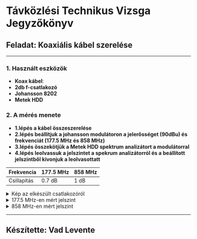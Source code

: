 # Távközlési Technikus Vizsga Jegyzőkönyv


## Feladat: Koaxiális kábel szerelése

---

### 1. Használt eszközök

- **Koax kábel**: 
- **2db f-csatlakozó** 
- **Johansson 8202**
- **Metek HDD**

### 2. A mérés menete 

- **1.lépés a kábel összeszerelése**<br>
- **2.lépés beállítjuk a johansson modulátoron a jelerősséget (90dBu) és frekvenciát (177.5 MHz és 858 MHz)**<br>
- **3.lépés összekötjük a Metek HDD spektrum analizátort a modulátorral** <br>
- **4.lépés leolvassuk a jelszintet a spekrum analizátorról és a beállított jelszintből kivonjuk a leolvasottatt**<br>


| Frekvencia      | 177.5 MHz      | 858 MHz      | 
|-----------------|----------------|--------------|
| Csillapítás     | 0.7 dB         | 1 dB         |


<details>
   <summary>Kép az elkészült csatlakozóról</summary>

   <img src="https://github.com/VLevente0/meresi-jegyzokonyvek/blob/21de594e39f555c50dcd4405d277414feca7d7bd/main/kepek/koaxmeres/koax.jpg" height="300">

</details>


<details>
   <summary>177.5 MHz-en mért jelszint</summary>

   <img src="https://github.com/VLevente0/meresi-jegyzokonyvek/blob/d55008dad65f3f7e0ee65101028dff028a0becd6/main/kepek/koaxmeres/177mhz.jpg" Width="600">

</details>

<details>
   <summary>858 MHz-en mért jelszint</summary>

   <img src="https://github.com/VLevente0/meresi-jegyzokonyvek/blob/d55008dad65f3f7e0ee65101028dff028a0becd6/main/kepek/koaxmeres/858mhz.jpg" Width="600">

</details>

---

## Készítette: Vad Levente
